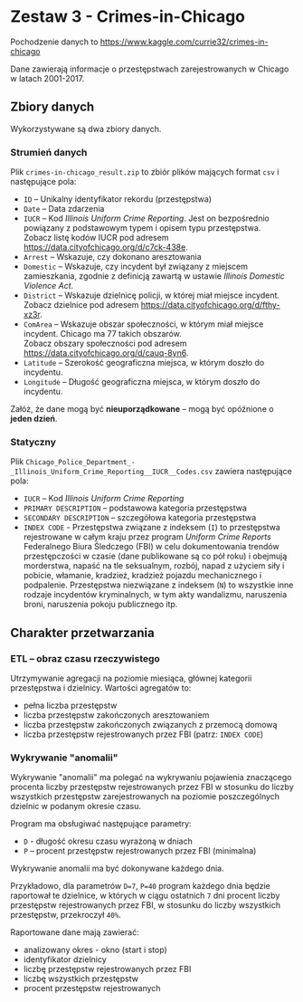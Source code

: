 # Zestaw 3 - Crimes-in-Chicago

Pochodzenie danych to https://www.kaggle.com/currie32/crimes-in-chicago

Dane zawierają informacje o przestępstwach zarejestrowanych w Chicago w latach 2001-2017.

## Zbiory danych

Wykorzystywane są dwa zbiory danych.

### Strumień danych
Plik `crimes-in-chicago_result.zip` to zbiór plików mających format `csv` i następujące pola:

- `ID` – Unikalny identyfikator rekordu (przestępstwa)
- `Date` – Data zdarzenia
- `IUCR` – Kod *Illinois Uniform Crime Reporting*. Jest on bezpośrednio powiązany z podstawowym typem i opisem typu przestępstwa. <br>
Zobacz listę kodów IUCR pod adresem https://data.cityofchicago.org/d/c7ck-438e.
- `Arrest` – Wskazuje, czy dokonano aresztowania
- `Domestic` – Wskazuje, czy incydent był związany z miejscem zamieszkania, zgodnie z definicją zawartą w ustawie *Illinois Domestic Violence Act*.
- `District` – Wskazuje dzielnicę policji, w której miał miejsce incydent. <br>
Zobacz dzielnice pod adresem https://data.cityofchicago.org/d/fthy-xz3r.
- `ComArea` – Wskazuje obszar społeczności, w którym miał miejsce incydent. Chicago ma 77 takich obszarów. <br>
Zobacz obszary społeczności pod adresem https://data.cityofchicago.org/d/cauq-8yn6.
- `Latitude` – Szerokość geograficzna miejsca, w którym doszło do incydentu.
- `Longitude` – Długość geograficzna miejsca, w którym doszło do incydentu.

Załóż, że dane mogą być **nieuporządkowane** – mogą być opóźnione o **jeden dzień**. 

### Statyczny 
Plik `Chicago_Police_Department_-_Illinois_Uniform_Crime_Reporting__IUCR__Codes.csv` zawiera następujące pola:

- `IUCR` – Kod *Illinois Uniform Crime Reporting*
- `PRIMARY DESCRIPTION` – podstawowa kategoria przestępstwa
- `SECONDARY DESCRIPTION` – szczegółowa kategoria przestępstwa
- `INDEX CODE` - Przestępstwa związane z indeksem (`I`) to przestępstwa rejestrowane w całym kraju przez program *Uniform Crime Reports* Federalnego Biura Śledczego (FBI) w celu dokumentowania trendów przestępczości w czasie (dane publikowane są co pół roku) i obejmują morderstwa, napaść na tle seksualnym, rozbój, napad z użyciem siły i pobicie, włamanie, kradzież, kradzież pojazdu mechanicznego i podpalenie. Przestępstwa niezwiązane z indeksem (`N`) to wszystkie inne rodzaje incydentów kryminalnych, w tym akty wandalizmu, naruszenia broni, naruszenia pokoju publicznego itp.

## Charakter przetwarzania 

### ETL – obraz czasu rzeczywistego

Utrzymywanie agregacji na poziomie miesiąca, głównej kategorii przestępstwa i dzielnicy. Wartości agregatów to:

- pełna liczba przestępstw
- liczba przestępstw zakończonych aresztowaniem
- liczba przestępstw zakończonych związanych z przemocą domową
- liczba przestępstw rejestrowanych przez FBI (patrz: `INDEX CODE`) 

### Wykrywanie "anomalii"

Wykrywanie "anomalii" ma polegać na wykrywaniu pojawienia znaczącego procenta liczby przestępstw rejestrowanych przez FBI w stosunku do liczby wszystkich przestępstw zarejestrowanych na poziomie poszczególnych dzielnic w podanym okresie czasu.

Program ma obsługiwać następujące parametry:

- `D` - długość okresu czasu wyrażoną w dniach
- `P` – procent przestępstw rejestrowanych przez FBI (minimalna)

Wykrywanie anomalii ma być dokonywane każdego dnia.

Przykładowo, dla parametrów `D=7`, `P=40` program każdego dnia będzie raportował te dzielnice, w których w ciągu ostatnich `7` dni procent liczby przestępstw rejestrowanych przez FBI, w stosunku do liczby wszystkich przestępstw, przekroczył `40%`.

Raportowane dane mają zawierać:

- analizowany okres - okno (start i stop)
- identyfikator dzielnicy
- liczbę przestępstw rejestrowanych przez FBI
- liczbę wszystkich przestępstw
- procent przestępstw rejestrowanych



